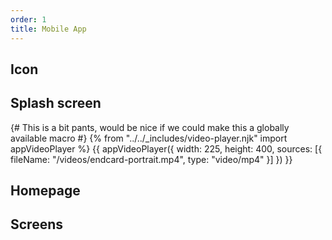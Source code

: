 ```yaml
---
order: 1
title: Mobile App
---
```


## Icon

## Splash screen

{# This is a bit pants, would be nice if we could make this a globally available macro #}
{% from "../../_includes/video-player.njk" import appVideoPlayer %}
{{ appVideoPlayer({
  width: 225,
  height: 400,
  sources: [{
    fileName: "/videos/endcard-portrait.mp4",
    type: "video/mp4"
  }]
}) }}

## Homepage

## Screens
